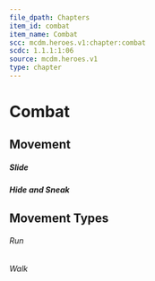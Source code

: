 ```yaml
---
file_dpath: Chapters
item_id: combat
item_name: Combat
scc: mcdm.heroes.v1:chapter:combat
scdc: 1.1.1:1:06
source: mcdm.heroes.v1
type: chapter
---
```


# Combat

## Movement

##### Slide

##### Hide and Sneak

## Movement Types

###### Run

###### Walk
